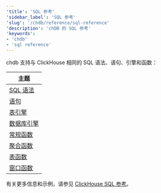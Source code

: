 ```yaml
---
'title': 'SQL 参考'
'sidebar_label': 'SQL 参考'
'slug': '/chdb/reference/sql-reference'
'description': 'chDB 的 SQL 参考'
'keywords':
- 'chdb'
- 'sql reference'
---
```


chdb 支持与 ClickHouse 相同的 SQL 语法、语句、引擎和函数：

| 主题                      |
|----------------------------|
| [SQL 语法](/sql-reference/syntax)          |
| [语句](/sql-reference/statements)          |
| [表引擎](/engines/table-engines)       |
| [数据库引擎](/engines/database-engines)    |
| [常规函数](/sql-reference/functions)   |
| [聚合函数](/sql-reference/aggregate-functions) |
| [表函数](/sql-reference/table-functions)     | 
| [窗口函数](/sql-reference/window-functions)    |

有关更多信息和示例，请参见 [ClickHouse SQL 参考](/sql-reference)。
